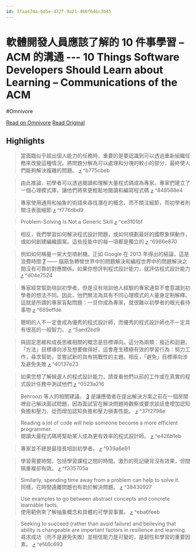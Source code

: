 ```yaml
---
id: 3faa474a-bd5e-472f-9a21-460f64bc3b45
---
```


# 軟體開發人員應該了解的 10 件事學習 – ACM 的溝通 --- 10 Things Software Developers Should Learn about Learning – Communications of the ACM
#Omnivore

[Read on Omnivore](https://omnivore.app/me/10-acm-10-things-software-developers-should-learn-about-learning-190c999f126)
[Read Original](https://cacm.acm.org/research/10-things-software-developers-should-learn-about-learning/)

## Highlights

> 當面臨似乎超出個人能力的任務時，重要的是要認識到可以透過重新組織任務來改變這種情況。將問題分解為可以處理和分塊的較小的部分，最終使人們能夠解決複雜的問題。 [⤴️](https://omnivore.app/me/10-acm-10-things-software-developers-should-learn-about-learning-190c999f126#b775cbeb-cf37-4a66-a999-b9613ef17d8b)  ^b775cbeb



> 由此推論，初學者可以透過閱讀和理解大量程式碼成為專家。專家們建立了一個心理模式庫，讓他們將來更輕鬆地閱讀和編寫程式碼 [⤴️](https://omnivore.app/me/10-acm-10-things-software-developers-should-learn-about-learning-190c999f126#848588e4-75a4-4df3-b4d5-701177be9ddc)  ^848588e4

> 專家使用通用和抽象的術語來尋找潛在的概念，而不關注細節，而初學者則關注表面細節 [⤴️](https://omnivore.app/me/10-acm-10-things-software-developers-should-learn-about-learning-190c999f126#f776dbd9-7375-4bc1-8a79-810141622033)  ^f776dbd9




> Problem-Solving Is Not a Generic Skill [⤴️](https://omnivore.app/me/10-acm-10-things-software-developers-should-learn-about-learning-190c999f126#ce3101bf-32b1-49a9-b8c3-594e2e913f08)  ^ce3101bf

> 相反，我們學習如何解決程式設計問題，或如何規劃最好的國際象棋動作，或如何創建編織圖案。這些技能中的每一項都是獨立的 [⤴️](https://omnivore.app/me/10-acm-10-things-software-developers-should-learn-about-learning-190c999f126#6986e870-ac14-483c-b177-960827cc38a2)  ^6986e870




> 例如如何稱量一架大型噴射機。正如 Google 在 2013 年得出的結論，這是浪費時間 [7](#bib7) —— 腦筋急轉彎世界中的問題解決和編程世界中的問題解決之間沒有可靠的對應關係。如果你想評判程式設計能力，就評估程式設計能力 [⤴️](https://omnivore.app/me/10-acm-10-things-software-developers-should-learn-about-learning-190c999f126#d04e7524-ce6d-45f6-8a42-ed78f4faf12f)  ^d04e7524


> 專家經常幫助培訓初學者，但是沒有培訓他人經驗的專家通常不會意識到初學者的想法不同。因此，他們無法為具有不同心理模式的人量身定制解釋。這就是所謂的專家盲點問題：一旦你成為專家，就很難以初學者的眼光看待事物 [⤴️](https://omnivore.app/me/10-acm-10-things-software-developers-should-learn-about-learning-190c999f126#689effde-3e47-4642-b162-64d4b3483c2d)  ^689effde



> 聰明的人不一定會成為優秀的程式設計師，而優秀的程式設計師也不一定具有很高的一般智力。 [⤴️](https://omnivore.app/me/10-acm-10-things-software-developers-should-learn-about-learning-190c999f126#5aed2bd9-bd26-46a0-ac57-0e51b0aa72e6)  ^5aed2bd9



> 與固定思維和成長思維相關的概念是目標導向。這分為兩類：接近和迴避。 「方法」目標導向涉及想要做得好，這會產生積極有效的學習行為：努力工作，尋求幫助，並嘗試新的具有挑戰性的主題。相反，「避免」目標導向涉及避免失敗 [⤴️](https://omnivore.app/me/10-acm-10-things-software-developers-should-learn-about-learning-190c999f126#40137e23-8c34-4ed6-8d8b-278ec68a1fd5)  ^40137e23



> 如果您想了解候選人的程式設計能力，請查看他們以前的工作或在真實的程式設計任務中測試他們 [⤴️](https://omnivore.app/me/10-acm-10-things-software-developers-should-learn-about-learning-190c999f126#0523a216-936f-4141-8fbe-1edb2b31dbfd)  ^0523a216

> Behroozi 等人的相關建議。 [3](#bib3) 是讓應徵者在提出解決方案之前在一個房間裡自己解決面試問題，因為面試官在解決問題時觀察或要求談話會增加認知負擔和壓力，從而增加認知負擔和壓力損害性能。 [⤴️](https://omnivore.app/me/10-acm-10-things-software-developers-should-learn-about-learning-190c999f126#37f2798e-2ba3-48ec-b6dc-eab87b40127b)  ^37f2798e



> Reading a lot of code will help someone become a more efficient programmer.  
>  閱讀大量程式碼將幫助某人成為更有效率的程式設計師。 [⤴️](https://omnivore.app/me/10-acm-10-things-software-developers-should-learn-about-learning-190c999f126#e426b1eb-2c32-44d7-85d2-bcba54f81aea)  ^e426b1eb

> 專家並不總是最擅長培訓初學者。 [⤴️](https://omnivore.app/me/10-acm-10-things-software-developers-should-learn-about-learning-190c999f126#939a6e91-2cf9-4860-b4a8-62b859e9ade5)  ^939a6e91

> 學習需要時間，包括學習課程之間的時間。激烈的死記硬背沒有效果，但間隔重複卻有效。 [⤴️](https://omnivore.app/me/10-acm-10-things-software-developers-should-learn-about-learning-190c999f126#f335705a-1e4c-4337-b148-dfbf30b9dfc4)  ^f335705a

> Similarly, spending time away from a problem can help to solve it.  
>  同樣，花時間遠離問題也有助於解決問題。 [⤴️](https://omnivore.app/me/10-acm-10-things-software-developers-should-learn-about-learning-190c999f126#38430927-5fae-4a43-b9f0-76fc83f65545)  ^38430927

> Use examples to go between abstract concepts and concrete learnable facts.  
>  使用範例來了解抽象概念和具體的可學習事實。 [⤴️](https://omnivore.app/me/10-acm-10-things-software-developers-should-learn-about-learning-190c999f126#eba6feeb-faa7-429d-a9eb-ab4c9bde7c50)  ^eba6feeb

> Seeking to succeed (rather than avoid failure) and believing that ability is changeable are important factors in resilience and learning.  
>  尋求成功（而不是避免失敗）並相信能力是可變的，是韌性和學習的重要因素。 [⤴️](https://omnivore.app/me/10-acm-10-things-software-developers-should-learn-about-learning-190c999f126#ef46c693-de8d-4c2b-88a0-778e16dd5fa3)  ^ef46c693

